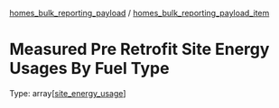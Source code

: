 


  
[homes_bulk_reporting_payload](homes_bulk_reporting_payload.md) / [homes_bulk_reporting_payload_item](homes_bulk_reporting_payload_item.md)
# Measured Pre Retrofit Site Energy Usages By Fuel Type
  
Type: array[[site_energy_usage](site_energy_usage.md)]